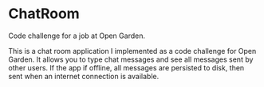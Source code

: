 # ChatRoom
Code challenge for a job at Open Garden.

This is a chat room application I implemented as a code challenge for Open Garden.
It allows you to type chat messages and see all messages sent by other users.
If the app if offline, all messages are persisted to disk, then sent
when an internet connection is available.
